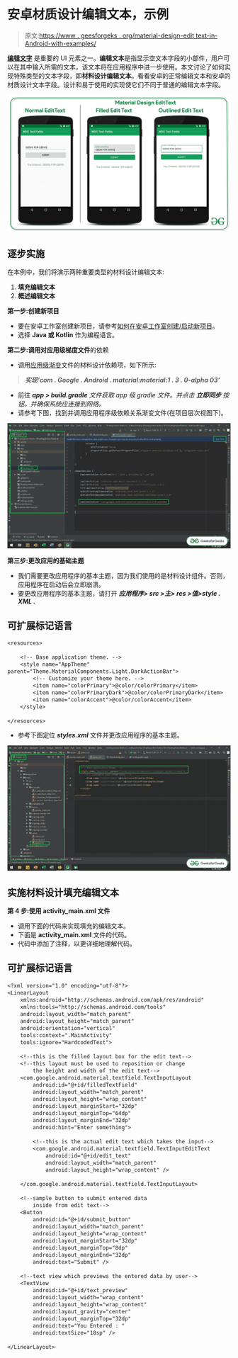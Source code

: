# 安卓材质设计编辑文本，示例

> 原文:[https://www . geesforgeks . org/material-design-edit text-in-Android-with-examples/](https://www.geeksforgeeks.org/material-design-edittext-in-android-with-examples/)

[**编辑文字**](https://www.geeksforgeeks.org/edittext-widget-in-android-using-java-with-examples/) 是重要的 UI 元素之一。**编辑文本**是指显示空文本字段的小部件，用户可以在其中输入所需的文本，该文本将在应用程序中进一步使用。本文讨论了如何实现特殊类型的文本字段，即**材料设计编辑文本**。看看安卓的正常编辑文本和安卓的材质设计文本字段。设计和易于使用的实现使它们不同于普通的编辑文本字段。

![Material Design EditText](img/bdd5af58e179a19c1b59cdc6c2c4038d.png)

## 逐步实施

在本例中，我们将演示两种重要类型的材料设计编辑文本:

1.  **填充编辑文本**
2.  **概述编辑文本**

**第一步:创建新项目**

*   要在安卓工作室创建新项目，请参考[如何在安卓工作室创建/启动新项目](https://www.geeksforgeeks.org/android-how-to-create-start-a-new-project-in-android-studio/)。
*   选择 **Java 或 Kotlin** 作为编程语言。

**第二步:调用对应用级梯度文件**的依赖

*   调用[应用级渐变](https://www.geeksforgeeks.org/android-build-gradle/)文件的材料设计依赖项，如下所示:

> ***实现‘com . Google . Android . material:material:1 . 3 . 0-alpha 03’***

*   前往 ***app > build.gradle** 文件获取 app 级 gradle 文件。并点击 ***立即同步*** 按钮。并确保系统应连接到网络。*
*   请参考下图，找到并调用应用程序级依赖关系渐变文件(在项目层次视图下)。

![App level Gradle file](img/3ab3c43ce0129fb77f81e2e2eec20307.png)

**第三步:更改应用的基础主题**

*   我们需要更改应用程序的基本主题，因为我们使用的是材料设计组件。否则，应用程序在启动后会立即崩溃。
*   要更改应用程序的基本主题，请打开 ***应用程序> src >主> res >值>style . XML .***

## 可扩展标记语言

```
<resources>

    <!-- Base application theme. -->
    <style name="AppTheme" parent="Theme.MaterialComponents.Light.DarkActionBar">
        <!-- Customize your theme here. -->
        <item name="colorPrimary">@color/colorPrimary</item>
        <item name="colorPrimaryDark">@color/colorPrimaryDark</item>
        <item name="colorAccent">@color/colorAccent</item>
    </style>

</resources>
```

*   参考下图定位 ***styles.xml*** 文件并更改应用程序的基本主题。

![styles.xml file](img/94a8466cf21e979e3eab4163201944d7.png)

## **实施材料设计填充编辑文本**

**第 4 步:使用 activity_main.xml 文件**

*   调用下面的代码来实现填充的编辑文本。
*   下面是 **activity_main.xml** 文件的代码。
*   代码中添加了注释，以更详细地理解代码。

## 可扩展标记语言

```
<?xml version="1.0" encoding="utf-8"?>
<LinearLayout
    xmlns:android="http://schemas.android.com/apk/res/android"
    xmlns:tools="http://schemas.android.com/tools"
    android:layout_width="match_parent"
    android:layout_height="match_parent"
    android:orientation="vertical"
    tools:context=".MainActivity"
    tools:ignore="HardcodedText">

    <!--this is the filled layout box for the edit text-->
    <!--this layout must be used to reposition or change
        the height and width of the edit text-->
    <com.google.android.material.textfield.TextInputLayout
        android:id="@+id/filledTextField"
        android:layout_width="match_parent"
        android:layout_height="wrap_content"
        android:layout_marginStart="32dp"
        android:layout_marginTop="64dp"
        android:layout_marginEnd="32dp"
        android:hint="Enter something">

        <!--this is the actual edit text which takes the input-->
        <com.google.android.material.textfield.TextInputEditText
            android:id="@+id/edit_text"
            android:layout_width="match_parent"
            android:layout_height="wrap_content" />

    </com.google.android.material.textfield.TextInputLayout>

    <!--sample button to submit entered data
        inside from edit text-->
    <Button
        android:id="@+id/submit_button"
        android:layout_width="match_parent"
        android:layout_height="wrap_content"
        android:layout_marginStart="32dp"
        android:layout_marginTop="8dp"
        android:layout_marginEnd="32dp"
        android:text="Submit" />

    <!--text view which previews the entered data by user-->
    <TextView
        android:id="@+id/text_preview"
        android:layout_width="wrap_content"
        android:layout_height="wrap_content"
        android:layout_gravity="center"
        android:layout_marginTop="32dp"
        android:text="You Entered : "
        android:textSize="18sp" />

</LinearLayout>
```